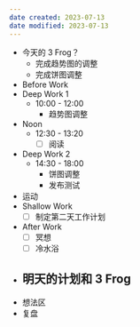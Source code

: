 ```yaml
---
date created: 2023-07-13 
date modified: 2023-07-13
---
```

- 今天的 3 Frog？
	- 完成趋势图的调整
	- 完成饼图调整
- Before Work
- Deep Work 1
	- 10:00 - 12:00
		- 趋势图调整
- Noon
	- 12:30 - 13:20
		- [ ] 阅读
- Deep Work 2
	- 14:30 - 18:00
		- 饼图调整
		- 发布测试
- 运动
- Shallow Work
	- [ ] 制定第二天工作计划
- After Work
	- [ ] 冥想
	- [ ] 冷水浴
- 明天的计划和 3 Frog
	- 
- 想法区
- 复盘
